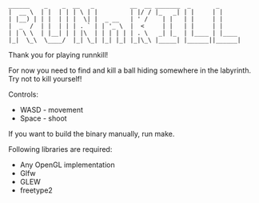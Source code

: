     ______    _    _  __   _          __  __ _______  _       _      
    |  __ \  | |  | | | \ | |         | |/ / |_   _| | |     | |     
    | |__) | | |  | | |  \| |  _ __   | ' /    | |   | |     | |     
    |  _  /  | |  | | | . ` | | '_ \  |  <     | |   | |     | |     
    | | \ \  | |__| | | |\  | | | | | | . \   _| |_  | |____ | |____ 
    |_|  \_\  \____/  |_| \_| |_| |_| |_|\_\ |_____| |______||______|

Thank you for playing runnkill!


For now you need to find and kill a ball hiding somewhere in the labyrinth.
Try not to kill yourself!

Controls:

* WASD - movement
* Space - shoot

If you want to build the binary manually, run make.

Following libraries are required:

* Any OpenGL implementation
* Glfw
* GLEW
* freetype2
